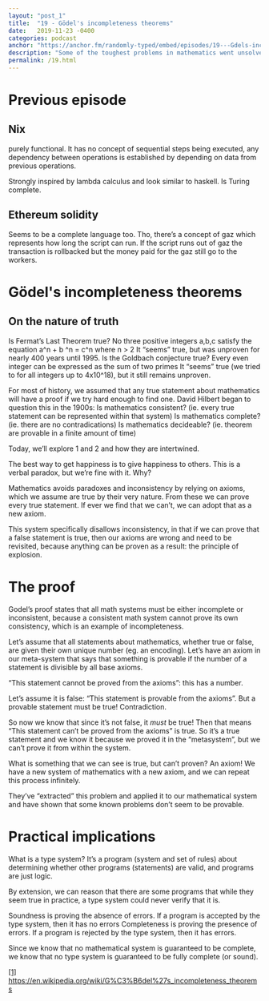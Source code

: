 ```yaml
---
layout: "post_1"
title:  "19 - Gödel's incompleteness theorems"
date:   2019-11-23 -0400
categories: podcast
anchor: "https://anchor.fm/randomly-typed/embed/episodes/19---Gdels-incompleteness-theorems-e8vdgv"
description: "Some of the toughest problems in mathematics went unsolved for long periods of time, only for them to be proven hundreds of years later. Can anything and everything eventually be proven with the right level of ingenuity? Gödel's shocking proofs tells us that there are some statements which just aren't provable, even if they appear to be true."
permalink: /19.html
---
```


# Previous episode
## Nix
purely functional. It has no concept of sequential steps being executed, any dependency between operations is established by depending on data from previous operations.

Strongly inspired by lambda calculus and look similar to haskell. Is Turing complete.

## Ethereum solidity
Seems to be a complete language too. Tho, there’s a concept of gaz which represents how long the script can run. If the script runs out of gaz the transaction is rollbacked but the money paid for the gaz still go to the workers.

# Gödel's incompleteness theorems <span class="footnote"></span>

## On the nature of truth
Is Fermat’s Last Theorem true?
No three positive integers a,b,c satisfy the equation a^n + b ^n = c^n where n > 2
It “seems” true, but was unproven for nearly 400 years until 1995.
Is the Goldbach conjecture true?
Every even integer can be expressed as the sum of two primes
It “seems” true (we tried to for all integers up to 4x10^18), but it still remains unproven.

For most of history, we assumed that any true statement about mathematics will have a proof if we try hard enough to find one. David Hilbert began to question this in the 1900s:
Is mathematics consistent? (ie. every true statement can be represented within that system)
Is mathematics complete? (ie. there are no contradications)
Is mathematics decideable? (ie. theorem are provable in a finite amount of time)

Today, we’ll explore 1 and 2 and how they are intertwined.

The best way to get happiness is to give happiness to others. This is a verbal paradox, but we’re fine with it. Why?

Mathematics avoids paradoxes and inconsistency by relying on axioms, which we assume are true by their very nature. From these we can prove every true statement. If ever we find that we can’t, we can adopt that as a new axiom.

This system specifically disallows inconsistency, in that if we can prove that a false statement is true, then our axioms are wrong and need to be revisited, because anything can be proven as a result: the principle of explosion.

# The proof

Godel’s proof states that all math systems must be either incomplete or inconsistent, because a consistent math system cannot prove its own consistency, which is an example of incompleteness.

Let’s assume that all statements about mathematics, whether true or false, are given their own unique number (eg. an encoding). Let’s have an axiom in our meta-system that says that something is provable if the number of a statement is divisible by all base axioms.

“This statement cannot be proved from the axioms”: this has a number.

Let’s assume it is false: “This statement is provable from the axioms”. But a provable statement must be true! Contradiction.

So now we know that since it’s not false, it _must_ be true! Then that means “This statement can’t be proved from the axioms” is true. So it’s a true statement and we know it because we proved it in the “metasystem”, but we can’t prove it from within the system.

What is something that we can see is true, but can’t proven? An axiom! We have a new system of mathematics with a new axiom, and we can repeat this process infinitely.

They’ve “extracted” this problem and applied it to our mathematical system and have shown that some known problems don’t seem to be provable.

# Practical implications

What is a type system? It’s a program (system and set of rules) about determining whether other programs (statements) are valid, and programs are just logic.

By extension, we can reason that there are some programs that while they seem true in practice, a type system could never verify that it is.

Soundness is proving the absence of errors. If a program is accepted by the type system, then it has no errors
Completeness is proving the presence of errors. If a program is rejected by the type system, then it has errors.

Since we know that no mathematical system is guaranteed to be complete, we know that no type system is guaranteed to be fully complete (or sound).

<span class="footnotes">
  <a href="https://en.wikipedia.org/wiki/G%C3%B6del%27s_incompleteness_theorems">[1] https://en.wikipedia.org/wiki/G%C3%B6del%27s_incompleteness_theorems</a> <br/>
</span>

